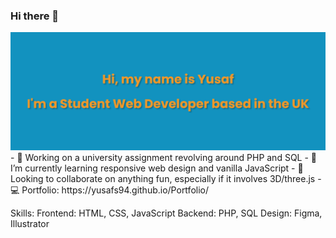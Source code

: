 ### Hi there 👋

<!--
**YusafS94/YusafS94** is a ✨ _special_ ✨ repository because its `README.md` (this file) appears on your GitHub profile.

Here are some ideas to get you started:

- 🔭 I’m currently working on ...
- 🌱 I’m currently learning ...
- 👯 I’m looking to collaborate on ...
- 🤔 I’m looking for help with ...
- 💬 Ask me about ...
- 📫 How to reach me: ...
- 😄 Pronouns: ...
- ⚡ Fun fact: ...
-->

<img src="banner.png">
- 🔭 Working on a university assignment revolving around PHP and SQL
- 🌱 I’m currently learning responsive web design and vanilla JavaScript
- 👯 Looking to collaborate on anything fun, especially if it involves 3D/three.js
- 💻 Portfolio: https://yusafs94.github.io/Portfolio/


Skills:
Frontend: HTML, CSS, JavaScript
Backend: PHP, SQL
Design: Figma, Illustrator
